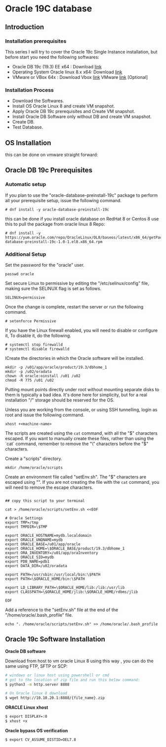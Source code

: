 # Oracle 19C database 



## Introduction 

### Installation prerequisites 

This series I will try to cover the Oracle 19c Single Instance installation, but before start you need the following softwares: 

* Oracle DB 19c (19.3) EE x64 : Download [link](https://www.oracle.com/database/technologies/oracle-database-software-downloads.html#19c)
* Operating System Oracle linux 8.x x64: Download [link](https://yum.oracle.com/oracle-linux-isos.html)
* VMware or VBox 64x : Download Vbox [link](https://www.virtualbox.org/wiki/Downloads) VMware [link](https://my.vmware.com/en/web/vmware/downloads/info/slug/desktop_end_user_computing/vmware_workstation_pro/16_0) [Optional]

### Installation Process

* Download the Softwares.
* Install OS Oracle Linux 8 and create VM snapshot.
* Apply Oracle DB 19c prerequisites and Create VM snapshot.
* Install Oracle DB Software only without DB and create VM snapshot. 
* Create DB.
* Test Database. 



## OS Installation 

this can be done on vmware straight forward:

## Oracle DB 19c Prerequisites 

### Automatic setup 

If you plan to use the "oracle-database-preinstall-19c" package to  perform all your prerequisite setup, issue the following command.

```
# dnf install -y oracle-database-preinstall-19c
```

this can be done if you install oracle database on RedHat 8 or Centos 8 use this to pull the package from oracle linux 8 Repo:

```
# dnf install -y https://yum.oracle.com/repo/OracleLinux/OL8/baseos/latest/x86_64/getPackage/oracle-database-preinstall-19c-1.0-1.el8.x86_64.rpm
```



### Additional Setup



Set the password for the "oracle" user.

```
passwd oracle
```

Set secure Linux to permissive by editing the "/etc/selinux/config" file, making sure the SELINUX flag is set as follows.

```
SELINUX=permissive
```

Once the change is complete, restart the server or run the following command.

```
# setenforce Permissive
```

If you have the Linux firewall enabled, you will need to disable or configure it, To disable it, do the following.

```
# systemctl stop firewalld
# systemctl disable firewalld
```

ICreate the directories in which the Oracle software will be installed.

```
mkdir -p /u01/app/oracle/product/19.3/dbhome_1
mkdir -p /u02/oradata
chown -R oracle:oinstall /u01 /u02
chmod -R 775 /u01 /u02
```

Putting  mount points directly under root without mounting separate disks to them is typically a bad idea. It's done here for simplicity, but for a real  installation "/" storage should be reserved for the OS.

Unless you are working from the console, or using SSH tunnelling, login as root and issue the following command.

```
xhost +<machine-name>
```

 The scripts are created using the `cat` command, with all the "$" characters escaped. If you want to manually create these files, rather than using the `cat` command, remember to remove the "\" characters before the "$" characters.

Create a "scripts" directory.

```
mkdir /home/oracle/scripts
```

Create an environment file called "setEnv.sh". The "$" characters are escaped using "\". If you are not creating the file with the `cat` command, you will need to remove the escape characters.

```

## copy this script to your terminal

cat > /home/oracle/scripts/setEnv.sh <<EOF

# Oracle Settings
export TMP=/tmp
export TMPDIR=\$TMP

export ORACLE_HOSTNAME=mydb.localdomain
export ORACLE_UNQNAME=mydb
export ORACLE_BASE=/u01/app/oracle
export ORACLE_HOME=\$ORACLE_BASE/product/19.3/dbhome_1
export ORA_INVENTORY=/u01/app/oraInventory
export ORACLE_SID=mydb
export PDB_NAME=pdb1
export DATA_DIR=/u02/oradata

export PATH=/usr/sbin:/usr/local/bin:\$PATH
export PATH=\$ORACLE_HOME/bin:\$PATH

export LD_LIBRARY_PATH=\$ORACLE_HOME/lib:/lib:/usr/lib
export CLASSPATH=\$ORACLE_HOME/jlib:\$ORACLE_HOME/rdbms/jlib

EOF
```

Add a reference to the "setEnv.sh" file at the end of the "/home/oracle/.bash_profile" file.

```
echo ". /home/oracle/scripts/setEnv.sh" >> /home/oracle/.bash_profile
```



## Oracle 19c Software Installation 

**Oracle DB software**

Download from host to vm oracle Linux 8 using this way , you can do the same using FTP, SFTP or SCP: 

```bash
# windows or linux host using powershell or cmd 
# got to the location of zip file and run this below command:
$ python3 -m http.server 8888

# On Oracle linux 8 download 
$ wget http://10.10.20.1:8888/{file_name}.zip
```

**ORACLE Linux xhost**

```bash
$ export DISPLAY=:0
$ xhost +x 

```

**Oracle bypass OS verification**

```bash
$ export CV_ASSUME_DISTID=OEL7.8
```









